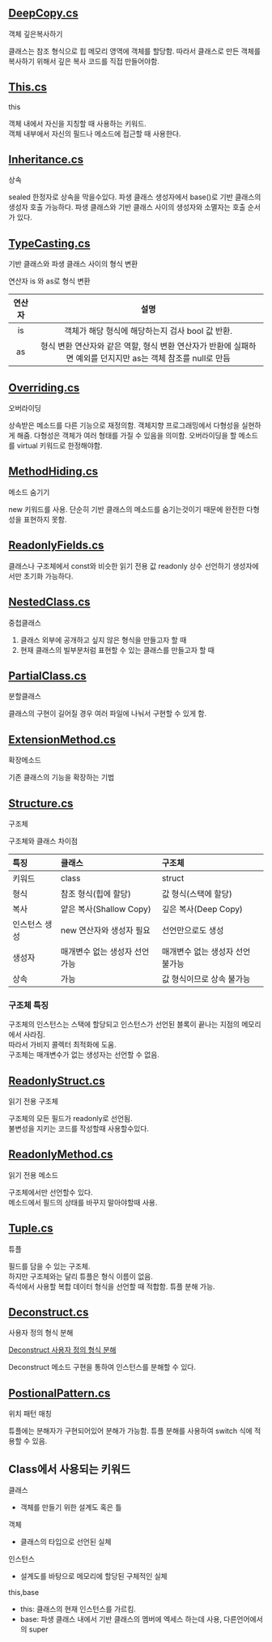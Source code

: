 ## [DeepCopy.cs](https://github.com/twozeronine/Csharp_Study/blob/main/class/DeepCopy.cs)

객체 깊은복사하기

클래스는 참조 형식으로 힙 메모리 영역에 객체를 할당함.
따라서 클래스로 만든 객체를 복사하기 위해서 깊은 복사 코드를 직접 만들어야함.

## [This.cs](https://github.com/twozeronine/Csharp_Study/blob/main/Class/This.cs)

this

객체 내에서 자신을 지칭할 때 사용하는 키워드.  
객체 내부에서 자신의 필드나 메소드에 접근할 때 사용한다.

## [Inheritance.cs](https://github.com/twozeronine/Csharp_Study/blob/main/Class/Inheritance.cs)

상속

sealed 한정자로 상속을 막을수있다.
파생 클래스 생성자에서 base()로 기반 클래스의 생성자 호출 가능하다.
파생 클래스와 기반 클래스 사이의 생성자와 소멸자는 호출 순서가 있다.

## [TypeCasting.cs](https://github.com/twozeronine/Csharp_Study/blob/main/Class/TypeCasting.cs)

기반 클래스와 파생 클래스 사이의 형식 변환

연산자 is 와 as로 형식 변환

| 연산자 |                                                     설명                                                      |
| :----: | :-----------------------------------------------------------------------------------------------------------: |
|   is   |                               객체가 해당 형식에 해당하는지 검사 bool 값 반환.                                |
|   as   | 형식 변환 연산자와 같은 역할, 형식 변환 연산자가 반환에 실패하면 예외를 던지지만 as는 객체 참조를 null로 만듬 |

## [Overriding.cs](https://github.com/twozeronine/Csharp_Study/blob/main/Class/Overriding.cs)

오버라이딩

상속받은 메소드를 다른 기능으로 재정의함.
객체지향 프로그래밍에서 다형성을 실현하게 해줌.
다형성은 객체가 여러 형태를 가질 수 있음을 의미함.
오버라이딩을 할 메소드를 virtual 키워드로 한정해야함.

## [MethodHiding.cs](https://github.com/twozeronine/Csharp_Study/blob/main/Class/MethodHiding.cs)

메소드 숨기기

new 키워드를 사용.
단순히 기반 클래스의 메소드를 숨기는것이기 때문에 완전한 다형성을 표현하지 못함.

## [ReadonlyFields.cs](https://github.com/twozeronine/Csharp_Study/blob/main/Class/ReadonlyFields.cs)

클래스나 구조체에서 const와 비슷한 읽기 전용 값 readonly 상수 선언하기 생성자에서만 초기화 가능하다.

## [NestedClass.cs](https://github.com/twozeronine/Csharp_Study/blob/main/Class/NestedClass.cs)

중첩클래스

1. 클래스 외부에 공개하고 싶지 않은 형식을 만들고자 할 때
2. 현재 클래스의 빌부분처럼 표현할 수 있는 클래스를 만들고자 할 때

## [PartialClass.cs](https://github.com/twozeronine/Csharp_Study/blob/main/Class/PartialClass.cs)

분할클래스

클래스의 구현이 길어질 경우 여러 파일에 나눠서 구현할 수 있게 함.

## [ExtensionMethod.cs](https://github.com/twozeronine/Csharp_Study/blob/main/Class/ExtensionMethod.cs)

확장메소드

기존 클래스의 기능을 확장하는 기법

## [Structure.cs](https://github.com/twozeronine/Csharp_Study/blob/main/Class/Structure.cs)

구조체

구조체와 클래스 차이점

| 특징          | 클래스                         | 구조체                           |
| :------------ | :----------------------------- | :------------------------------- |
| 키워드        | class                          | struct                           |
| 형식          | 참조 형식(힙에 할당)           | 값 형식(스택에 할당)             |
| 복사          | 얕은 복사(Shallow Copy)        | 깊은 복사(Deep Copy)             |
| 인스턴스 생성 | new 연산자와 생성자 필요       | 선언만으로도 생성                |
| 생성자        | 매개변수 없는 생성자 선언 가능 | 매개변수 없는 생성자 선언 불가능 |
| 상속          | 가능                           | 값 형식이므로 상속 불가능        |

### 구조체 특징

구조체의 인스턴스는 스택에 할당되고 인스턴스가 선언된 블록이 끝나는 지점의 메모리에서 사라짐.  
따라서 가비지 콜렉터 최적화에 도움.  
구조체는 매개변수가 없는 생성자는 선언할 수 없음.

## [ReadonlyStruct.cs](https://github.com/twozeronine/Csharp_Study/blob/main/Class/ReadonlyStruct.cs)

읽기 전용 구조체

구조체의 모든 필드가 readonly로 선언됨.  
불변성을 지키는 코드를 작성할때 사용할수있다.

## [ReadonlyMethod.cs](https://github.com/twozeronine/Csharp_Study/blob/main/Class/ReadonlyMethod.cs)

읽기 전용 메소드

구조체에서만 선언할수 있다.  
메소드에서 필드의 상태를 바꾸지 말아야할때 사용.

## [Tuple.cs](https://github.com/twozeronine/Csharp_Study/blob/main/Class/Tuple.cs)

튜플

필드를 담을 수 있는 구조체.  
하지만 구조체와는 달리 튜플은 형식 이름이 없음.  
즉석에서 사용할 복합 데이터 형식을 선언할 때 적합함.
튜플 분해 가능.

## [Deconstruct.cs](https://github.com/twozeronine/Csharp_Study/blob/main/Class/Deconstruct.cs)

사용자 정의 형식 분해

[Deconstruct 사용자 정의 형식 분해](https://docs.microsoft.com/ko-kr/dotnet/csharp/deconstruct)

Deconstruct 메소드 구현을 통하여 인스턴스를 분해할 수 있다.

## [PostionalPattern.cs](https://github.com/twozeronine/Csharp_Study/blob/main/Class/PostionalPattern.cs)

위치 패턴 매칭

튜플에는 분해자가 구현되어있어 분해가 가능함.
튜플 분해를 사용하여 switch 식에 적용할 수 있음.

## Class에서 사용되는 키워드

클래스

- 객체를 만들기 위한 설계도 혹은 틀

객체

- 클래스의 타입으로 선언된 실체

인스턴스

- 설계도를 바탕으로 메모리에 할당된 구체적인 실체

this,base

- this: 클래스의 현재 인스턴스를 가르킴.
- base: 파생 클래스 내에서 기반 클래스의 멤버에 엑세스 하는데 사용, 다른언어에서의 super
